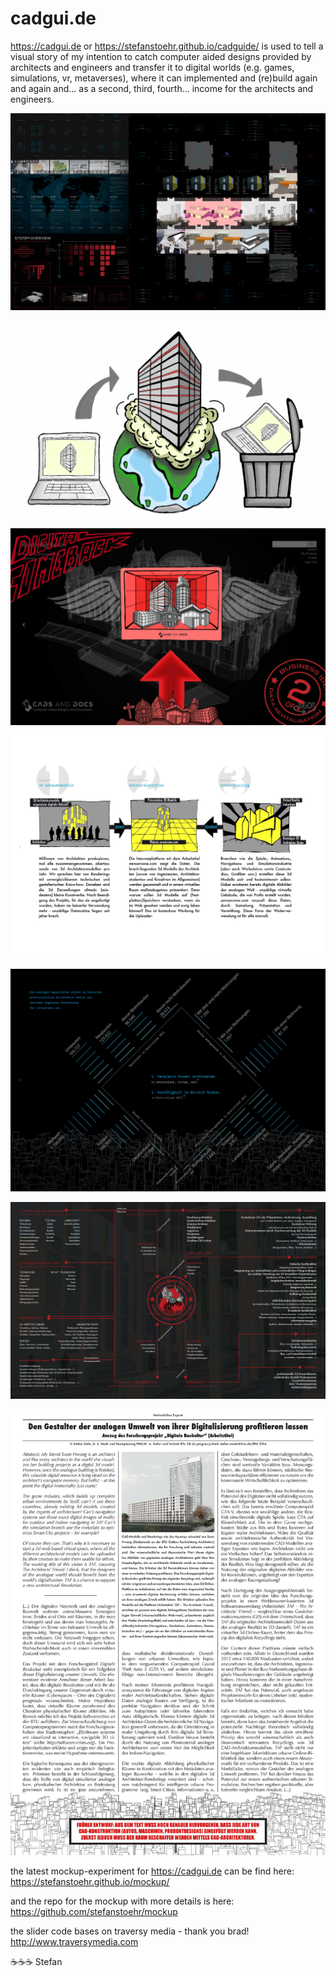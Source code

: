 # cadgui.de

https://cadgui.de or https://stefanstoehr.github.io/cadguide/ is used to tell a visual story of my intention to catch computer aided designs provided by architects and engineers and transfer it to digital worlds (e.g. games, simulations, vr, metaverses), where it can implemented and (re)build again and again and... as a second, third, fourth... income for the architects and engineers.

![UX-Study](https://raw.githubusercontent.com/stefanstoehr/cadguide/main/img/14.png)

![this is the problem](https://raw.githubusercontent.com/stefanstoehr/cadguide/main/img-readme/1.png)

![afterlife](https://raw.githubusercontent.com/stefanstoehr/cadguide/main/img-readme/2.jpg)

![idea](https://raw.githubusercontent.com/stefanstoehr/cadguide/main/img-readme/3.jpg)

![assets](https://raw.githubusercontent.com/stefanstoehr/cadguide/main/img-readme/4.jpg)

![in and output](https://raw.githubusercontent.com/stefanstoehr/cadguide/main/img-readme/5.jpg)

![manifest](https://raw.githubusercontent.com/stefanstoehr/cadguide/main/img-readme/6.jpg)

the latest mockup-experiment for https://cadgui.de can be find here: https://stefanstoehr.github.io/mockup/

and the repo for the mockup with more details is here: https://github.com/stefanstoehr/mockup

the slider code bases on traversy media - thank you brad!
http://www.traversymedia.com

:coffee::coffee::coffee: Stefan
